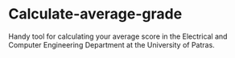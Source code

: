 # Calculate-average-grade

Handy tool for calculating your average score in the Electrical and Computer Engineering Department at the University of Patras.
